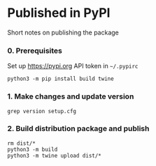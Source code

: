# Published in PyPI

Short notes on publishing the package

### 0. Prerequisites

Set up https://pypi.org API token in `~/.pypirc`

    python3 -m pip install build twine

### 1. Make changes and update version

    grep version setup.cfg

### 2. Build distribution package and publish

    rm dist/*
    python3 -m build
    python3 -m twine upload dist/*
